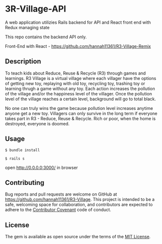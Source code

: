 # 3R-Village-API
A web application utilizies Rails backend for API and React front end with Redux managing state

This repo contains the backend API only.

Front-End with React - https://github.com/hannah11361/R3-Village-Remix

## Description

To teach kids about Reduce, Reuse & Recycle (R3) through games and learnings. R3 Village is a virtual village where each villager have the options of getting new toy, replaying with old toy, recycling toy, trashing toy or learning thrugh a game without any toy. Each action increases the pollution of the village and/or the happiness level of the villager. Once the pollution level of the village reaches a certain level, background will go to total black.

No one can truly wins the game because pollution level increases anytime anyone get a new toy. Villagers can only survive in the long term if everyone takes part in R3 - Reduce, Reuse & Recycle. Rich or poor, when the home is destroyed, everyone is doomed.

## Usage

```
$ bundle install

$ rails s
```

open http://0.0.0.0:3000/ in browser

## Contributing

Bug reports and pull requests are welcome on GitHub at https://github.com/hannah11361/R3-Village. This project is intended to be a safe, welcoming space for collaboration, and contributors are expected to adhere to the [Contributor Covenant](http://contributor-covenant.org) code of conduct.


## License

The gem is available as open source under the terms of the [MIT License](http://opensource.org/licenses/MIT).
